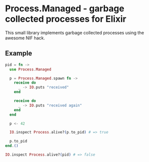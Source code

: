 Process.Managed - garbage collected processes for Elixir
========================================================
This small library implements garbage collected processes using the awesome NIF
hack.

Example
-------

```elixir
pid = fn ->
  use Process.Managed

  p = Process.Managed.spawn fn ->
    receive do
      _ -> IO.puts "received"
    end

    receive do
      _ -> IO.puts "received again"
    end
  end

  p <- 42

  IO.inspect Process.alive?(p.to_pid) # => true

  p.to_pid
end.()

IO.inspect Process.alive?(pid) # => false
```
